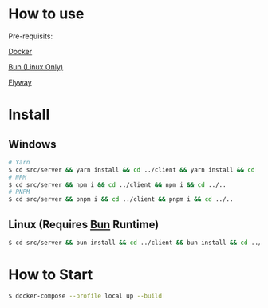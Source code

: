 # How to use

Pre-requisits:

[Docker](https://www.docker.com/)

[Bun (Linux Only)](https://bun.sh/)

[Flyway](https://www.red-gate.com/products/flyway/community/download/)

# Install

## Windows

```bash
# Yarn
$ cd src/server && yarn install && cd ../client && yarn install && cd ../..
# NPM
$ cd src/server && npm i && cd ../client && npm i && cd ../..
# PNPM
$ cd src/server && pnpm i && cd ../client && pnpm i && cd ../..
```

## Linux (Requires [Bun](https://bun.sh) Runtime)

```bash
$ cd src/server && bun install && cd ../client && bun install && cd ../..
```

# How to Start

```bash
$ docker-compose --profile local up --build
```

